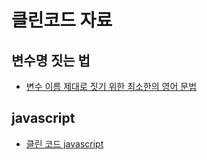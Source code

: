 # 클린코드 자료

## 변수명 짓는 법

- [변수 이름 제대로 짓기 위한 최소한의 영어 문법](https://soojin.ro/blog/naming-boolean-variables|Bool)

## javascript
- [클린 코드 javascript](https://github.com/qkraudghgh/clean-code-javascript-ko)

